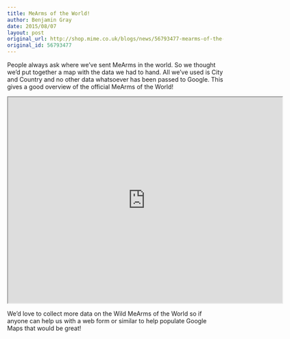 ```yaml
---
title: MeArms of the World!
author: Benjamin Gray
date: 2015/08/07
layout: post
original_url: http://shop.mime.co.uk/blogs/news/56793477-mearms-of-the-world
original_id: 56793477
---
```


People always ask where we’ve sent MeArms in the world. So we thought we’d put together a map with the data we had to hand. All we’ve used is City and Country and no other data whatsoever has been passed to Google. This gives a good overview of the official MeArms of the World! 

<iframe src="https://www.google.com/maps/d/embed?mid=zuD6gMwqPfwQ.kCMUxdNlPDeI" width="640" height="480"></iframe>

We’d love to collect more data on the Wild MeArms of the World so if anyone can help us with a web form or similar to help populate Google Maps that would be great!


